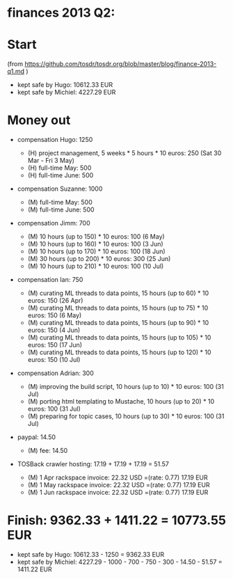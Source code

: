 # finances 2013 Q2:

# Start
(from https://github.com/tosdr/tosdr.org/blob/master/blog/finance-2013-q1.md )

* kept safe by Hugo: 10612.33 EUR
* kept safe by Michiel: 4227.29 EUR

# Money out

* compensation Hugo: 1250
    * (H) project management, 5 weeks * 5 hours * 10 euros: 250 (Sat 30 Mar - Fri 3 May)
    * (H) full-time May: 500
    * (H) full-time June: 500

* compensation Suzanne: 1000
    * (M) full-time May: 500
    * (M) full-time June: 500

* compensation Jimm: 700
    * (M) 10 hours (up to 150) * 10 euros: 100 (6 May)
    * (M) 10 hours (up to 160) * 10 euros: 100 (3 Jun)
    * (M) 10 hours (up to 170) * 10 euros: 100 (18 Jun)
    * (M) 30 hours (up to 200) * 10 euros: 300 (25 Jun)
    * (M) 10 hours (up to 210) * 10 euros: 100 (10 Jul)

* compensation Ian: 750
    * (M) curating ML threads to data points, 15 hours (up to 60) * 10 euros: 150 (26 Apr)
    * (M) curating ML threads to data points, 15 hours (up to 75) * 10 euros: 150 (6 May)
    * (M) curating ML threads to data points, 15 hours (up to 90) * 10 euros: 150 (4 Jun)
    * (M) curating ML threads to data points, 15 hours (up to 105) * 10 euros: 150 (17 Jun)
    * (M) curating ML threads to data points, 15 hours (up to 120) * 10 euros: 150 (10 Jul)

* compensation Adrian: 300
    * (M) improving the build script,          10 hours (up to 10) * 10 euros: 100 (31 Jul)
    * (M) porting html templating to Mustache, 10 hours (up to 20) * 10 euros: 100 (31 Jul)
    * (M) preparing for topic cases,           10 hours (up to 30) * 10 euros: 100 (31 Jul)

* paypal: 14.50
    * (M) fee: 14.50

* TOSBack crawler hosting: 17.19 + 17.19 + 17.19 = 51.57
    * (M) 1 Apr rackspace invoice: 22.32 USD =(rate: 0.77) 17.19 EUR
    * (M) 1 May rackspace invoice: 22.32 USD =(rate: 0.77) 17.19 EUR
    * (M) 1 Jun rackspace invoice: 22.32 USD =(rate: 0.77) 17.19 EUR

# Finish: 9362.33 + 1411.22  = 10773.55 EUR

* kept safe by Hugo: 10612.33 - 1250 = 9362.33 EUR
* kept safe by Michiel: 4227.29 - 1000 - 700 - 750 - 300 - 14.50 - 51.57 =  1411.22 EUR

